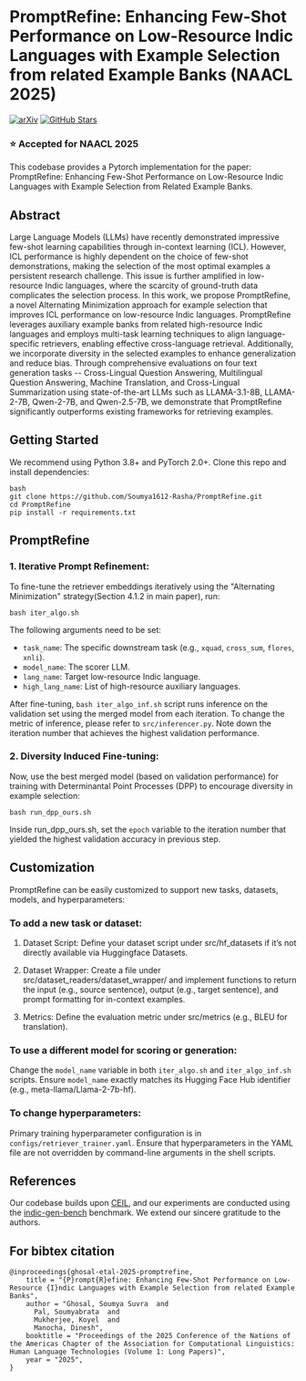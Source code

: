 # PromptRefine: Enhancing Few-Shot Performance on Low-Resource Indic Languages with Example Selection from related Example Banks (NAACL 2025)

[![arXiv](https://img.shields.io/badge/arXiv-2412.05710-B31B1B.svg)](https://arxiv.org/pdf/2412.05710) <!-- GitHub Stars Badge (replace YourUser and YourRepo) --> 
[![GitHub Stars](https://img.shields.io/github/stars/Soumya1612-Rasha/PromptRefine.svg?style=social)](https://github.com/Soumya1612-Rasha/PromptRefine/stargazers)


<h3>⭐ Accepted for NAACL 2025</h3>

This codebase provides a Pytorch implementation for the paper: PromptRefine: Enhancing Few-Shot Performance on Low-Resource Indic Languages with Example Selection from Related Example Banks.

## Abstract

Large Language Models (LLMs) have recently demonstrated impressive few-shot learning capabilities through in-context learning (ICL). However, ICL performance is highly dependent on the choice of few-shot demonstrations, making the selection of the most optimal examples a persistent research challenge. This issue is further amplified in low-resource Indic languages, where the scarcity of ground-truth data complicates the selection process. In this work, we propose PromptRefine, a novel Alternating Minimization approach for example selection that improves ICL performance on low-resource Indic languages. PromptRefine leverages auxiliary example banks from related high-resource Indic languages and employs multi-task learning techniques to align language-specific retrievers, enabling effective cross-language retrieval. Additionally, we incorporate diversity in the selected examples to enhance generalization and reduce bias. Through comprehensive evaluations on four text generation tasks -- Cross-Lingual Question Answering, Multilingual Question Answering, Machine Translation, and Cross-Lingual Summarization using state-of-the-art LLMs such as LLAMA-3.1-8B, LLAMA-2-7B, Qwen-2-7B, and Qwen-2.5-7B, we demonstrate that PromptRefine significantly outperforms existing frameworks for retrieving examples.

## Getting Started

We recommend using Python 3.8+ and PyTorch 2.0+. Clone this repo and install dependencies:

```
bash
git clone https://github.com/Soumya1612-Rasha/PromptRefine.git
cd PromptRefine
pip install -r requirements.txt
```

## PromptRefine


### 1. Iterative Prompt Refinement: 

To fine-tune the retriever embeddings iteratively using the "Alternating Minimization" strategy(Section 4.1.2 in main paper), run:

```
bash iter_algo.sh
```
The following arguments need to be set:

- `task_name`: The specific downstream task (e.g., `xquad`, `cross_sum`, `flores`, `xnli`).
- `model_name`: The scorer LLM.
- `lang_name`: Target low-resource Indic language.
- `high_lang_name`: List of high-resource auxiliary languages.

After fine-tuning, `bash iter_algo_inf.sh` script runs inference on the validation set using the merged model from each iteration. To change the metric of inference, please refer to `src/inferencer.py`. Note down the iteration number that achieves the highest validation performance.

### 2. Diversity Induced Fine-tuning: 

Now, use the best merged model (based on validation performance) for training with Determinantal Point Processes (DPP) to encourage diversity in example selection:

```
bash run_dpp_ours.sh
```

Inside run_dpp_ours.sh, set the `epoch` variable to the iteration number that yielded the highest validation accuracy in previous step.


## Customization

PromptRefine can be easily customized to support new tasks, datasets, models, and hyperparameters:

### To add a new task or dataset:

1. Dataset Script:
Define your dataset script under src/hf_datasets if it’s not directly available via Huggingface Datasets.

2. Dataset Wrapper:
Create a file under src/dataset_readers/dataset_wrapper/ and implement functions to return the input (e.g., source sentence), output (e.g., target sentence), and prompt formatting for in-context examples.

3. Metrics:
Define the evaluation metric under src/metrics (e.g., BLEU for translation).

### To use a different model for scoring or generation:

Change the `model_name` variable in both `iter_algo.sh` and `iter_algo_inf.sh` scripts. Ensure `model_name` exactly matches its Hugging Face Hub identifier (e.g., meta-llama/Llama-2-7b-hf).

### To change hyperparameters:

Primary training hyperparameter configuration is in `configs/retriever_trainer.yaml`. Ensure that hyperparameters in the YAML file are not overridden by command-line arguments in the shell scripts.


## References

Our codebase builds upon [CEIL](https://github.com/HKUNLP/icl-ceil), and our experiments are conducted using the [indic-gen-bench](https://github.com/google-research-datasets/indic-gen-bench) benchmark. We extend our sincere gratitude to the authors.


## For bibtex citation

```
@inproceedings{ghosal-etal-2025-promptrefine,
    title = "{P}rompt{R}efine: Enhancing Few-Shot Performance on Low-Resource {I}ndic Languages with Example Selection from related Example Banks",
    author = "Ghosal, Soumya Suvra  and
      Pal, Soumyabrata  and
      Mukherjee, Koyel  and
      Manocha, Dinesh",
    booktitle = "Proceedings of the 2025 Conference of the Nations of the Americas Chapter of the Association for Computational Linguistics: Human Language Technologies (Volume 1: Long Papers)",
    year = "2025",
}


